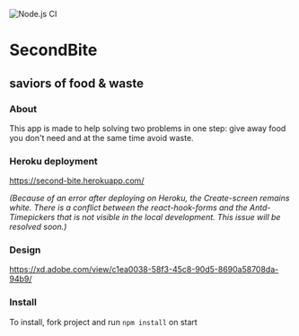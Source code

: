 ![Node.js CI](https://github.com/manuelpapa/food-sharing-app/workflows/Node.js%20CI/badge.svg?branch=master)

# SecondBite

## saviors of food & waste

### About

This app is made to help solving two problems in one step: give away food you don't need and at the same time avoid waste.

### Heroku deployment

https://second-bite.herokuapp.com/

*(Because of an error after deploying on Heroku, the Create-screen remains white. There is a conflict between the react-hook-forms and the Antd-Timepickers that is not visible in the local development. This issue will be resolved soon.)*

### Design

https://xd.adobe.com/view/c1ea0038-58f3-45c8-90d5-8690a58708da-94b9/

### Install

To install, fork project and run `npm install` on start
